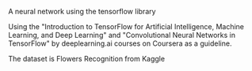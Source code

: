 A neural network using the tensorflow library

Using the "Introduction to TensorFlow for Artificial Intelligence, Machine Learning, and Deep Learning" and "Convolutional Neural Networks in TensorFlow" by deeplearning.ai courses on Coursera as a guideline.

The dataset is Flowers Recognition from Kaggle

